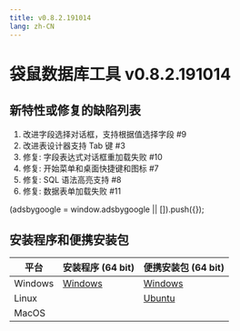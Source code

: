 ```yaml
---
title: v0.8.2.191014
lang: zh-CN
---
```


# 袋鼠数据库工具 v0.8.2.191014


## 新特性或修复的缺陷列表
1. 改进字段选择对话框，支持根据值选择字段 #9
2. 改进表设计器支持 Tab 键 #3
3. 修复:  字段表达式对话框重加载失败 #10
4. 修复:  开始菜单和桌面快捷键和图标 #7
5. 修复:  SQL 语法高亮支持 #8
6. 修复:  数据表单加载失败 #11


<div>
    <script2 type="text/javascript" async="true" src="https://pagead2.googlesyndication.com/pagead/js/adsbygoogle.js" />
    <ins class="adsbygoogle"
        style="display:block; text-align:center;"
        data-ad-layout="in-article"
        data-ad-format="fluid"
        data-ad-client="ca-pub-3975819313740938"
        data-ad-slot="6760827895"></ins>
    <script2 type="text/javascript">
        (adsbygoogle = window.adsbygoogle || []).push({});
    </script2>
</div>


## 安装程序和便携安装包 <Badge text="链接已失效" type="warning"/>

| 平台          | 安装程序 (64 bit) | 便携安装包 (64 bit)  |
|-------------------|-------------------|-------------------|
| Windows | [Windows](https://github.com/dbkangaroo/kangaroo/releases/download/v0.8.2.191014/Kangaroo_0.8.2.191014_win64.exe) | [Windows](https://github.com/dbkangaroo/kangaroo/releases/download/v0.8.2.191014/Kangaroo_0.8.2.191014_win64.7z) |
| Linux |  | [Ubuntu](https://github.com/dbkangaroo/kangaroo/releases/download/v0.8.2.191014/Kangaroo_0.8.2.191014_ubuntu.zip) |
| MacOS |  |  |
